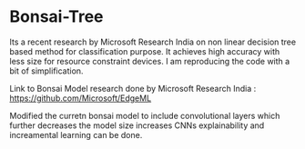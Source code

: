 # Bonsai-Tree


Its a recent research by Microsoft Research India on non linear decision tree based method for classification purpose. It achieves high accuracy with less size for resource constraint devices. I am reproducing the code with a bit of simplification.


Link to Bonsai Model research done by Microsoft Research India : https://github.com/Microsoft/EdgeML

Modified the curretn bonsai model to include convolutional layers which further decreases the model size increases CNNs explainability and increamental learning can be done. 
